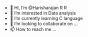 - 👋 Hi, I’m @Harisharajan R R
- 👀 I’m interested in Data analysis
- 🌱 I’m currently learning C language
- 💞️ I’m looking to collaborate on ...
- 📫 How to reach me ...

<!---
Hari15112003/Hari15112003 is a ✨ special ✨ repository because its `README.md` (this file) appears on your GitHub profile.
You can click the Preview link to take a look at your changes.
--->
